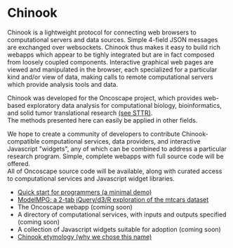 # Chinook

Chinook is a lightweight protocol for connecting web browsers to computational servers and data sources.  Simple
4-field JSON messages are exchanged over websockets.  Chinook thus makes it easy to build rich webapps which appear to
be tighly integrated but are in fact composed from loosely coupled components.  Interactive graphical web pages are
viewed and manipulated in the browser, each specialized for a particular kind and/or view of data, making calls to
remote computational servers which provide analysis tools and data.

Chinook was developed for the Oncoscape project,  which provides web-based exploratory data analysis
for computational biology, bioinformatics, and solid tumor translational research [(see STTR)](http://www.sttrcancer.org).  
The methods presented here can easily be applied in other fields.

We hope to create a community of developers to contribute Chinook-compatible computational services,
data providers, and interactive Javascript "widgets",  any of which can be combined to address
a particular research program.  Simple, complete webapps with full source code will be offered.  
All of Oncoscape source code will be available, along with curated access to computational services 
and Javascript widget libraries.


 * [Quick start for programmers (a minimal demo)](https://github.com/oncoscape/chinook/wiki/Build-and-Run-the-Simplest-Chinook-Demo)
 * [ModelMPG: a 2-tab jQuery/d3/R exploration of the mtcars dataset](https://github.com/oncoscape/chinook/wiki/Explore--a-classic-R-dataset:--mtcars)
 * The Oncoscape webapp (coming soon)
 * A directory of computational services, with inputs and outputs specified (coming soon)
 * A collection of Javascript widgets suitable for adoption (coming soon)
 * [Chinook etymology (why we chose this name)](https://github.com/oncoscape/chinook/wiki/Chinook-Etymology)
